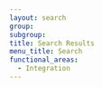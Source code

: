 ```yaml
---
layout: search
group:
subgroup:
title: Search Results
menu_title: Search
functional_areas:
  - Integration
---
```

